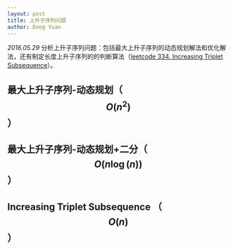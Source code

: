 ```yaml
---
layout: post
title: 上升子序列问题
author: Dong Yuan
---
```

_2016.05.29_
分析上升子序列问题：包括最大上升子序列的动态规划解法和优化解法，还有制定长度上升子序列的的判断算法（[leetcode 334. Increasing Triplet Subsequence][1]）。


## 最大上升子序列-动态规划（ $$O(n^2) $$）

## 最大上升子序列-动态规划+二分（$$ O(n\log(n)) $$）

## Increasing Triplet Subsequence （$$ O(n)$$）




[1]:https://leetcode.com/problems/increasing-triplet-subsequence/